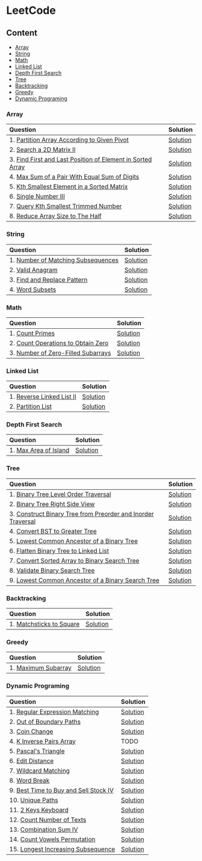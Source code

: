 # **LeetCode**

## **Content**

- [Array](#array)
- [String](#string)
- [Math](#math)
- [Linked List](#linked-list)
- [Depth First Search](#depth-first-search)
- [Tree](#tree)
- [Backtracking](#backtracking)
- [Greedy](#greedy)
- [Dynamic Programing](#dynamic-programing)

### **Array**

| Question | Solution |
| :- | :- |
| 1. [Partition Array According to Given Pivot](https://leetcode.com/problems/partition-array-according-to-given-pivot/) | [Solution](https://github.com/davidtsai0720/notes/blob/main/leetcode/Array/2161.cpp) |
| 2. [Search a 2D Matrix II](https://leetcode.com/problems/search-a-2d-matrix-ii/) | [Solution](https://github.com/davidtsai0720/notes/blob/main/leetcode/Array/0240.cpp) |
| 3. [Find First and Last Position of Element in Sorted Array](https://leetcode.com/problems/find-first-and-last-position-of-element-in-sorted-array/) | [Solution](https://github.com/davidtsai0720/notes/blob/main/leetcode/Array/0034.cpp) |
| 4. [Max Sum of a Pair With Equal Sum of Digits](https://leetcode.com/problems/max-sum-of-a-pair-with-equal-sum-of-digits/) | [Solution](https://github.com/davidtsai0720/notes/blob/main/leetcode/Array/2342.cpp) |
| 5. [Kth Smallest Element in a Sorted Matrix](https://leetcode.com/problems/kth-smallest-element-in-a-sorted-matrix/) | [Solution](https://github.com/davidtsai0720/notes/blob/main/leetcode/Array/0378.cpp) |
| 6. [Single Number III](https://leetcode.com/problems/single-number-iii/) | [Solution](https://github.com/davidtsai0720/notes/blob/main/leetcode/Array/0260.cpp) |
| 7. [Query Kth Smallest Trimmed Number](https://leetcode.com/problems/query-kth-smallest-trimmed-number/submissions/) | [Solution](https://github.com/davidtsai0720/notes/blob/main/leetcode/Array/2343.cpp) |
| 8. [Reduce Array Size to The Half](https://leetcode.com/problems/reduce-array-size-to-the-half/) | [Solution](https://github.com/davidtsai0720/notes/blob/main/leetcode/Array/1338.cpp) |

### **String**

| Question | Solution |
| :- | :- |
| 1. [Number of Matching Subsequences](https://leetcode.com/problems/number-of-matching-subsequences/) | [Solution](https://github.com/davidtsai0720/notes/blob/main/leetcode/String/0792.cpp) |
| 2. [Valid Anagram](https://leetcode.com/problems/valid-anagram/) | [Solution](https://github.com/davidtsai0720/notes/blob/main/leetcode/String/0242.cpp) |
| 3. [Find and Replace Pattern](https://leetcode.com/problems/find-and-replace-pattern/) | [Solution](https://github.com/davidtsai0720/notes/blob/main/leetcode/String/0890.cpp) |
| 4. [Word Subsets](https://leetcode.com/problems/word-subsets/) | [Solution](https://github.com/davidtsai0720/notes/blob/main/leetcode/String/0916.cpp) |

### **Math**

| Question | Solution |
| :- | :- |
| 1. [Count Primes](https://leetcode.com/problems/count-primes/) | [Solution](https://github.com/davidtsai0720/notes/blob/main/leetcode/Math/0204.cpp) |
| 2. [Count Operations to Obtain Zero](https://leetcode.com/problems/count-operations-to-obtain-zero/) | [Solution](https://github.com/davidtsai0720/notes/blob/main/leetcode/Math/2169.cpp) |
| 3. [Number of Zero-Filled Subarrays](https://leetcode.com/problems/number-of-zero-filled-subarrays/) | [Solution](https://github.com/davidtsai0720/notes/blob/main/leetcode/Math/2348.cpp) |

### **Linked List**

| Question | Solution |
| :- | :- |
| 1. [Reverse Linked List II](https://leetcode.com/problems/reverse-linked-list-ii/) | [Solution](https://github.com/davidtsai0720/notes/blob/main/leetcode/LinkedList/0092.cpp) |
| 2. [Partition List](https://leetcode.com/problems/partition-list/) | [Solution](https://github.com/davidtsai0720/notes/blob/main/leetcode/LinkedList/0086.cpp) |

### **Depth First Search**

| Question | Solution |
| :- | :- |
| 1. [Max Area of Island](https://leetcode.com/problems/max-area-of-island/) | [Solution](https://github.com/davidtsai0720/notes/blob/main/leetcode/DepthFirstSearch/0695.cpp) |

### **Tree**

| Question | Solution |
| :- | :- |
| 1. [Binary Tree Level Order Traversal](https://leetcode.com/problems/binary-tree-level-order-traversal/) | [Solution](https://github.com/davidtsai0720/notes/blob/main/leetcode/Tree/0102.cpp) |
| 2. [Binary Tree Right Side View](https://leetcode.com/problems/binary-tree-right-side-view/) | [Solution](https://github.com/davidtsai0720/notes/blob/main/leetcode/Tree/0199.cpp) |
| 3. [Construct Binary Tree from Preorder and Inorder Traversal](https://leetcode.com/problems/construct-binary-tree-from-preorder-and-inorder-traversal/) | [Solution](https://github.com/davidtsai0720/notes/blob/main/leetcode/Tree/0105.cpp) |
| 4. [Convert BST to Greater Tree](https://leetcode.com/problems/convert-bst-to-greater-tree/) | [Solution](https://github.com/davidtsai0720/notes/blob/main/leetcode/Tree/0538.cpp) |
| 5. [Lowest Common Ancestor of a Binary Tree](https://leetcode.com/problems/lowest-common-ancestor-of-a-binary-tree/) | [Solution](https://github.com/davidtsai0720/notes/blob/main/leetcode/Tree/0236.cpp) |
| 6. [Flatten Binary Tree to Linked List](https://leetcode.com/problems/flatten-binary-tree-to-linked-list/) | [Solution](https://github.com/davidtsai0720/notes/blob/main/leetcode/Tree/0114.cpp) |
| 7. [Convert Sorted Array to Binary Search Tree](https://leetcode.com/problems/convert-sorted-array-to-binary-search-tree/) | [Solution](https://github.com/davidtsai0720/notes/blob/main/leetcode/Tree/0108.cpp) |
| 8. [Validate Binary Search Tree](https://leetcode.com/problems/validate-binary-search-tree/) | [Solution](https://github.com/davidtsai0720/notes/blob/main/leetcode/Tree/0098.cpp) |
| 9. [Lowest Common Ancestor of a Binary Search Tree](https://leetcode.com/problems/lowest-common-ancestor-of-a-binary-search-tree/) | [Solution](https://github.com/davidtsai0720/notes/blob/main/leetcode/Tree/0235.cpp) |

### **Backtracking**

| Question | Solution |
| :- | :- |
| 1. [Matchsticks to Square](https://leetcode.com/problems/matchsticks-to-square/) | [Solution](https://github.com/davidtsai0720/notes/blob/main/leetcode/Backtracking/0473.cpp) |

### **Greedy**

| Question | Solution |
| :- | :- |
| 1. [Maximum Subarray](https://leetcode.com/problems/maximum-subarray/) | [Solution](https://github.com/davidtsai0720/notes/blob/main/leetcode/Greedy/0053.cpp) |

### **Dynamic Programing**

| Question | Solution |
| :- | :- |
| 1. [Regular Expression Matching](https://leetcode.com/problems/regular-expression-matching/) | [Solution](https://github.com/davidtsai0720/notes/blob/main/leetcode/DynamicPrograming/0010.cpp) |
| 2. [Out of Boundary Paths](https://leetcode.com/problems/out-of-boundary-paths/) | [Solution](https://github.com/davidtsai0720/notes/blob/main/leetcode/DynamicPrograming/0576.cpp) |
| 3. [Coin Change](https://leetcode.com/problems/coin-change/) | [Solution](https://github.com/davidtsai0720/notes/blob/main/leetcode/DynamicPrograming/0322.cpp) |
| 4. [K Inverse Pairs Array](https://leetcode.com/problems/k-inverse-pairs-array/) | TODO |
| 5. [Pascal's Triangle](https://leetcode.com/problems/pascals-triangle/) | [Solution](https://github.com/davidtsai0720/notes/blob/main/leetcode/DynamicPrograming/0118.cpp) |
| 6. [Edit Distance](https://leetcode.com/problems/edit-distance/) | [Solution](https://github.com/davidtsai0720/notes/blob/main/leetcode/DynamicPrograming/0072.cpp) |
| 7. [Wildcard Matching](https://leetcode.com/problems/wildcard-matching/) | [Solution](https://github.com/davidtsai0720/notes/blob/main/leetcode/DynamicPrograming/0044.cpp) |
| 8. [Word Break](https://leetcode.com/problems/word-break/) | [Solution](https://github.com/davidtsai0720/notes/blob/main/leetcode/DynamicPrograming/0139.cpp) |
| 9. [Best Time to Buy and Sell Stock IV](https://leetcode.com/problems/best-time-to-buy-and-sell-stock-iv/) | [Solution](https://github.com/davidtsai0720/notes/blob/main/leetcode/DynamicPrograming/0188.cpp) |
| 10. [Unique Paths](https://leetcode.com/problems/unique-paths/) | [Solution](https://github.com/davidtsai0720/notes/blob/main/leetcode/DynamicPrograming/0062.cpp) |
| 11. [2 Keys Keyboard](https://leetcode.com/problems/2-keys-keyboard/) | [Solution](https://github.com/davidtsai0720/notes/blob/main/leetcode/DynamicPrograming/0650.cpp) |
| 12. [Count Number of Texts](https://leetcode.com/problems/count-number-of-texts/) | [Solution](https://github.com/davidtsai0720/notes/blob/main/leetcode/DynamicPrograming/2266.cpp) |
| 13. [Combination Sum IV](https://leetcode.com/problems/combination-sum-iv/) | [Solution](https://github.com/davidtsai0720/notes/blob/main/leetcode/DynamicPrograming/0377.cpp) |
| 14. [Count Vowels Permutation](https://leetcode.com/problems/count-vowels-permutation/) | [Solution](https://github.com/davidtsai0720/notes/blob/main/leetcode/DynamicPrograming/1220.cpp)
| 15. [Longest Increasing Subsequence](https://leetcode.com/problems/longest-increasing-subsequence/) | [Solution](https://github.com/davidtsai0720/notes/blob/main/leetcode/DynamicPrograming/0300.cpp) |

